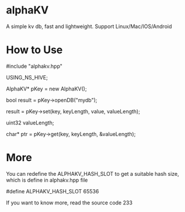 # alphaKV
A simple kv db, fast and lightweight. Support Linux/Mac/IOS/Android

# How to Use
#include "alphakv.hpp"

USING_NS_HIVE;

AlphaKV* pKey = new AlphaKV();

bool result = pKey->openDB("mydb");

result = pKey->set(key, keyLength, value, valueLength);

uint32 valueLength;

char* ptr = pKey->get(key, keyLength, &valueLength);

# More
You can redefine the ALPHAKV_HASH_SLOT to get a suitable hash size, which is define in alphakv.hpp file

#define ALPHAKV_HASH_SLOT 65536

If you want to know more, read the source code 233




